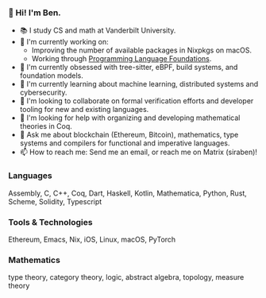 ### 👋 Hi! I'm Ben.
- 📚 I study CS and math at Vanderbilt University.
- 🔭 I'm currently working on:
  - Improving the number of available packages in Nixpkgs on macOS.
  - Working through [Programming Language Foundations](https://softwarefoundations.cis.upenn.edu/plf-current/index.html).
- 🥰 I'm currently obsessed with tree-sitter, eBPF, build systems, and foundation models.
- 🌱 I'm currently learning about machine learning, distributed systems and cybersecurity.
- 🙌 I'm looking to collaborate on formal verification efforts and developer tooling for new and existing languages.
- 🤔 I'm looking for help with organizing and developing mathematical theories in Coq.
- 💬 Ask me about blockchain (Ethereum, Bitcoin), mathematics, type systems and compilers for functional and imperative languages.
- 📫 How to reach me: Send me an email, or reach me on Matrix (siraben)!

### Languages

Assembly, C, C++, Coq, Dart, Haskell, Kotlin, Mathematica, Python, Rust, Scheme, Solidity, Typescript

### Tools & Technologies

Ethereum, Emacs, Nix, iOS, Linux, macOS, PyTorch

### Mathematics

type theory, category theory, logic, abstract algebra, topology, measure theory
